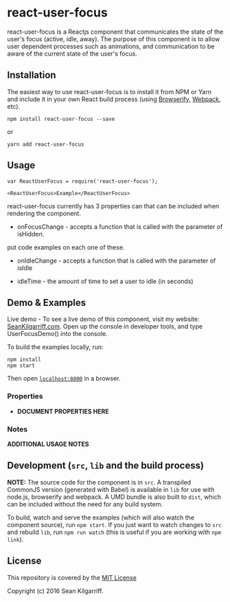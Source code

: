 # react-user-focus

react-user-focus is a Reactjs component that communicates the state of the user's focus (active, idle, away). The purpose of this component is to allow user dependent processes such as animations, and communication to be aware of the current state of the user's focus.


## Installation

The easiest way to use react-user-focus is to install it from NPM or Yarn and include it in your own React build process (using [Browserify](http://browserify.org), [Webpack](http://webpack.github.io/), etc).

```
npm install react-user-focus --save
```

or

```
yarn add react-user-focus
```


## Usage

```
var ReactUserFocus = require('react-user-focus');

<ReactUserFocus>Example</ReactUserFocus>
```

react-user-focus currently has 3 properties can that can be included when rendering the component.

+ onFocusChange - accepts a function that is called with the parameter of isHidden.

put code examples on each one of these.

+ onIdleChange - accepts a function that is called with the parameter of isIdle

+ idleTime - the amount of time to set a user to idle (in seconds)




## Demo & Examples

Live demo - To see a live demo of this component, visit my website: [SeanKilgarriff.com](https://seankilgarriff.com). Open up the console in developer tools, and type UserFocusDemo() into the console.

To build the examples locally, run:

```
npm install
npm start
```

Then open [`localhost:8000`](http://localhost:8000) in a browser.


### Properties

* __DOCUMENT PROPERTIES HERE__

### Notes

__ADDITIONAL USAGE NOTES__


## Development (`src`, `lib` and the build process)

**NOTE:** The source code for the component is in `src`. A transpiled CommonJS version (generated with Babel) is available in `lib` for use with node.js, browserify and webpack. A UMD bundle is also built to `dist`, which can be included without the need for any build system.

To build, watch and serve the examples (which will also watch the component source), run `npm start`. If you just want to watch changes to `src` and rebuild `lib`, run `npm run watch` (this is useful if you are working with `npm link`).

## License

This repository is covered by the [MIT License](/LICENSE)

Copyright (c) 2016 Sean Kilgarriff.
